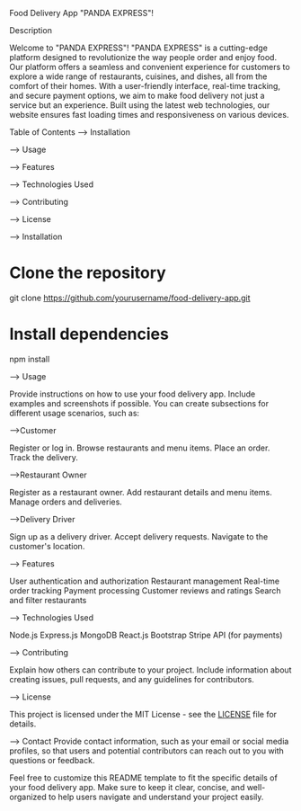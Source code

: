 Food Delivery App
"PANDA EXPRESS"!

Description

Welcome to "PANDA EXPRESS"!
"PANDA EXPRESS" is a cutting-edge platform designed to revolutionize the way people order and enjoy food. Our platform offers a seamless and convenient experience for customers to explore a wide range of restaurants, cuisines, and dishes, all from the comfort of their homes. With a user-friendly interface, real-time tracking, and secure payment options, we aim to make food delivery not just a service but an experience. Built using the latest web technologies, our website ensures fast loading times and responsiveness on various devices.

Table of Contents
-->  Installation

-->  Usage

-->  Features

-->  Technologies Used

-->  Contributing

-->  License

-->  Installation

# Clone the repository
git clone https://github.com/yourusername/food-delivery-app.git

# Install dependencies
npm install


-->  Usage

Provide instructions on how to use your food delivery app. Include examples and screenshots if possible. You can create subsections for different usage scenarios, such as:


-->Customer

Register or log in.
Browse restaurants and menu items.
Place an order.
Track the delivery.


-->Restaurant Owner

Register as a restaurant owner.
Add restaurant details and menu items.
Manage orders and deliveries.


-->Delivery Driver

Sign up as a delivery driver.
Accept delivery requests.
Navigate to the customer's location.


-->  Features

User authentication and authorization
Restaurant management
Real-time order tracking
Payment processing
Customer reviews and ratings
Search and filter restaurants


-->  Technologies Used

Node.js
Express.js
MongoDB
React.js
Bootstrap
Stripe API (for payments)


-->  Contributing

Explain how others can contribute to your project. Include information about creating issues, pull requests, and any guidelines for contributors.


-->  License

This project is licensed under the MIT License - see the [LICENSE](LICENSE) file for details.

-->  Contact
Provide contact information, such as your email or social media profiles, so that users and potential contributors can reach out to you with questions or feedback.

Feel free to customize this README template to fit the specific details of your food delivery app. Make sure to keep it clear, concise, and well-organized to help users navigate and understand your project easily.

